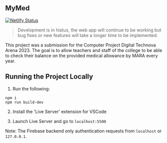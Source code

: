 ## MyMed
[![Netlify Status](https://api.netlify.com/api/v1/badges/5f0cfcd1-e051-42dd-b3ca-5fac906fa90e/deploy-status)](https://app.netlify.com/sites/mymed/deploys)

> Development is in hiatus, the web app will continue to be working but bug fixes or new features will take a longer time to be implemented.

This project was a submission for the Computer Project Digital Technova Arena 2023. The goal is to allow teachers and staff of the college to be able to check their balance on the provided medical allowance by MARA every year.


## Running the Project Locally

1. Run the following: 

```
npm i
npm run build-dev
```

2. Install the 'Live Server' extension for VSCode

3. Launch Live Server and go to `localhost:5500`

Note: The Firebase backend only authentication requests from `localhost` or `127.0.0.1`.